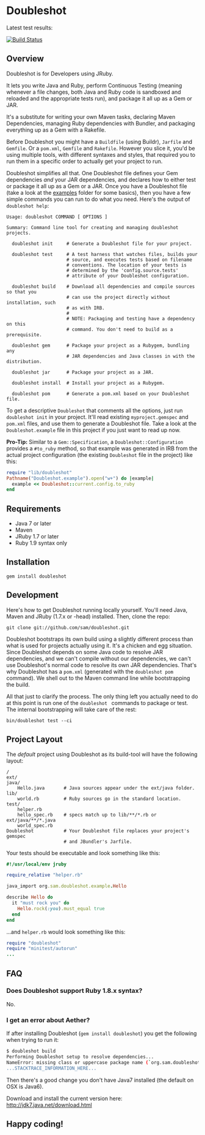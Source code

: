 # Doubleshot

Latest test results:

[![Build Status](https://secure.travis-ci.org/sam/doubleshot.png)](http://travis-ci.org/sam/doubleshot)

## Overview

Doubleshot is for Developers using JRuby.

It lets you write Java and Ruby, perform Continuous Testing (meaning whenever a file changes, both Java and Ruby code is sandboxed and reloaded and the appropriate tests run), and package it all up as a Gem or JAR.

It's a substitute for writing your own Maven tasks, declaring Maven Dependencies, managing Ruby dependencies with Bundler, and packaging everything up as a Gem with a Rakefile.

Before Doubleshot you might have a ```Buildfile``` (using Buildr), ```Jarfile``` and ```Gemfile```. Or a ```pom.xml```, ```Gemfile``` and ```Rakefile```. However you slice it, you'd be using multiple tools, with different syntaxes and styles, that required you to run them in a specific order to actually get your project to run.

Doubleshot simplifies all that. One Doubleshot file defines your Gem dependencies *and* your JAR dependencies, and declares how to either test or package it all up as a Gem or a JAR. Once you have a Doubleshot file (take a look at the [examples](https://github.com/sam/doubleshot/tree/master/examples) folder for some basics), then you have a few simple commands you can run to do what you need. Here's the output of ```doubleshot help```:

```
Usage: doubleshot COMMAND [ OPTIONS ]

Summary: Command line tool for creating and managing doubleshot projects.

  doubleshot init     # Generate a Doubleshot file for your project.

  doubleshot test     # A test harness that watches files, builds your
                      # source, and executes tests based on filename
                      # conventions. The location of your tests is
                      # determined by the 'config.source.tests'
                      # attribute of your Doubleshot configuration.

  doubleshot build    # Download all dependencies and compile sources so that you
                      # can use the project directly without installation, such
                      # as with IRB.
                      #
                      # NOTE: Packaging and testing have a dependency on this
                      # command. You don't need to build as a prerequisite.

  doubleshot gem      # Package your project as a Rubygem, bundling any
                      # JAR dependencies and Java classes in with the distribution.

  doubleshot jar      # Package your project as a JAR.

  doubleshot install  # Install your project as a Rubygem.

  doubleshot pom      # Generate a pom.xml based on your Doubleshot file.
```

To get a descriptive ```Doubleshot``` that comments all the options, just run ```doubleshot init``` in your project. It'll read existing ```myproject.gemspec``` and ```pom.xml``` files, and use them to generate a Doubleshot file. Take a look at the ```Doubleshot.example``` file in this project if you just want to read up now.

**Pro-Tip:** Similar to a ```Gem::Specification```, a ```Doubleshot::Configuration``` provides a ```#to_ruby``` method, so that example was generated in IRB from the actual project configuration (the existing ```Doubleshot``` file in the project) like this:

```ruby
require "lib/doubleshot"
Pathname("Doubleshot.example").open("w+") do |example|
  example << Doubleshot::current.config.to_ruby
end
```

## Requirements
* Java 7 or later
* Maven
* JRuby 1.7 or later
* Ruby 1.9 syntax only

## Installation

```
gem install doubleshot
```

## Development

Here's how to get Doubleshot running locally yourself. You'll need Java, Maven and JRuby (1.7.x or -head) installed. Then, clone the repo:

```
git clone git://github.com/sam/doubleshot.git
```

Doubleshot bootstraps its own build using a slightly different process than what is used for projects actually using it. It's a chicken and egg situation. Since Doubleshot depends on some Java code to resolve JAR dependencies, and we can't compile without our dependencies, we can't use Doubleshot's normal code to resolve its own JAR dependencies. That's why Doubleshot has a ```pom.xml``` (generated with the ```doubleshot pom``` command). We shell out to the Maven command line while bootstrapping the build.

All that just to clarify the process. The only thing left you actually need to do at this point is run one of the  ```doubleshot ``` commands to package or test. The internal bootstrapping will take care of the rest:

```
bin/doubleshot test --ci
```

## Project Layout

The *default* project using Doubleshot as its build-tool will have the following layout:

```
/
ext/
java/
    Hello.java       # Java sources appear under the ext/java folder.
lib/
    world.rb         # Ruby sources go in the standard location.
test/
    helper.rb
    hello_spec.rb    # specs match up to lib/**/*.rb or ext/java/**/*.java
    world_spec.rb
Doubleshot           # Your Doubleshot file replaces your project's gemspec
                     # and JBundler's Jarfile.
```

Your tests should be executable and look something like this:

```Ruby
#!/usr/local/env jruby

require_relative "helper.rb"

java_import org.sam.doubleshot.example.Hello

describe Hello do
  it "must rock you" do
    Hello.rock(:you).must_equal true
  end
end
```

...and ```helper.rb``` would look something like this:

```Ruby
require "doubleshot"
require "minitest/autorun"
...
```

## FAQ

### Does Doubleshot support Ruby 1.8.x syntax?

No.

### I get an error about Aether?

If after installing Doubleshot (`gem install doubleshot`) you get the following when trying to run it:

```bash
$ doubleshot build
Performing Doubleshot setup to resolve dependencies...
NameError: missing class or uppercase package name (`org.sam.doubleshot.Aether')
...STACKTRACE_INFORMATION_HERE...
```

Then there's a good change you don't have Java7 installed (the default on OSX is Java6).

Download and install the current version here: http://jdk7.java.net/download.html

## Happy coding!